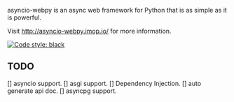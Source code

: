 asyncio-webpy is an async web framework for Python that is as simple as it is powerful.

Visit http://asyncio-webpy.imop.io/ for more information.

[![Code style: black](https://img.shields.io/badge/code%20style-black-000000.svg)](https://github.com/ambv/black)


## TODO
[] asyncio support.
[] asgi support.
[] Dependency Injection.
[] auto generate api doc.
[] asyncpg support.
